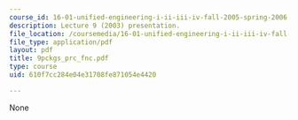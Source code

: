 ```yaml
---
course_id: 16-01-unified-engineering-i-ii-iii-iv-fall-2005-spring-2006
description: Lecture 9 (2003) presentation.
file_location: /coursemedia/16-01-unified-engineering-i-ii-iii-iv-fall-2005-spring-2006/610f7cc284e04e31708fe871054e4420_9pckgs_prc_fnc.pdf
file_type: application/pdf
layout: pdf
title: 9pckgs_prc_fnc.pdf
type: course
uid: 610f7cc284e04e31708fe871054e4420

---
```

None